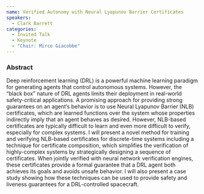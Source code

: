 ```yaml
---
name: Verified Autonomy with Neural Lyapunov Barrier Certificates
speakers:
  - Clark Barrett
categories:
  - Invited Talk
  - Keynote
  - "Chair: Mirco Giacobbe"
---
```


### Abstract

Deep reinforcement learning (DRL) is a powerful machine learning paradigm for generating agents that control autonomous systems. However, the “black box” nature of DRL agents limits their deployment in real-world safety-critical applications.  A promising approach for providing strong guarantees on an agent’s behavior is to use Neural Lyapunov Barrier (NLB) certificates, which are learned functions over the system whose properties indirectly imply that an agent behaves as desired.  However, NLB-based certificates are typically difficult to learn and even more difficult to verify, especially for complex systems.  I will present a novel method for training and verifying NLB-based certificates for discrete-time systems including a technique for certificate composition, which simplifies the verification of highly-complex systems by strategically designing a sequence of certificates. When jointly verified with neural network verification engines, these certificates provide a formal guarantee that a DRL agent both achieves its goals and avoids unsafe behavior.  I will also present a case study showing how these techniques can be used to provide safety and liveness guarantees for a DRL-controlled spacecraft.
